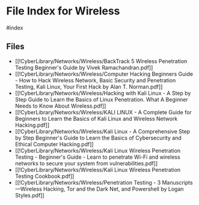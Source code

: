 # File Index for Wireless
#index

## Files

- [[!CyberLibrary/Networks/Wireless/BackTrack 5 Wireless Penetration Testing Beginner's Guide by Vivek Ramachandran.pdf]]
- [[!CyberLibrary/Networks/Wireless/Computer Hacking Beginners Guide - How to Hack Wireless Network, Basic Security and Penetration Testing, Kali Linux, Your First Hack by Alan T. Norman.pdf]]
- [[!CyberLibrary/Networks/Wireless/Hacking with Kali Linux - A Step by Step Guide to Learn the Basics of Linux Penetration. What A Beginner Needs to Know About Wireless.pdf]]
- [[!CyberLibrary/Networks/Wireless/KALI LINUX - A Complete Guide for Beginners to Learn the Basics of Kali Linux and Wireless Network Hacking.pdf]]
- [[!CyberLibrary/Networks/Wireless/Kali Linux - A Comprehensive Step by Step Beginner's Guide to Learn the Basics of Cybersecurity and Ethical Computer Hacking.pdf]]
- [[!CyberLibrary/Networks/Wireless/Kali Linux Wireless Penetration Testing - Beginner's Guide - Learn to penetrate Wi-Fi and wireless networks to secure your system from vulnerabilities.pdf]]
- [[!CyberLibrary/Networks/Wireless/Kali Linux Wireless Penetration Testing Cookbook.pdf]]
- [[!CyberLibrary/Networks/Wireless/Penetration Testing - 3 Manuscripts—Wireless Hacking, Tor and the Dark Net, and Powershell by Logan Styles.pdf]]
